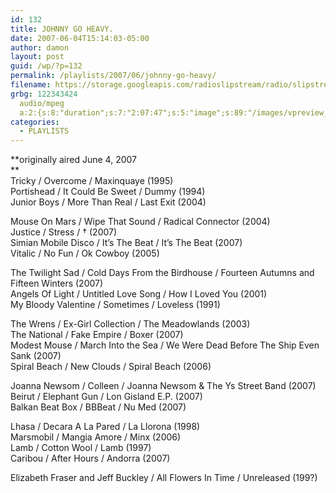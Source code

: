 ```yaml
---
id: 132
title: JOHNNY GO HEAVY.
date: 2007-06-04T15:14:03-05:00
author: damon
layout: post
guid: /wp/?p=132
permalink: /playlists/2007/06/johnny-go-heavy/
filename: https://storage.googleapis.com/radioslipstream/radio/slipstream-s4e04.mp3
grbg: 122343424
  audio/mpeg
  a:2:{s:8:"duration";s:7:"2:07:47";s:5:"image";s:89:"/images/vpreview_center.png";}
categories:
  - PLAYLISTS
---
```


**originally aired June 4, 2007  
**  
Tricky / Overcome / Maxinquaye (1995)  
Portishead / It Could Be Sweet / Dummy (1994)  
Junior Boys / More Than Real / Last Exit (2004)

Mouse On Mars / Wipe That Sound / Radical Connector (2004)  
Justice / Stress / † (2007)  
Simian Mobile Disco / It’s The Beat / It’s The Beat (2007)  
Vitalic / No Fun / Ok Cowboy (2005)

The Twilight Sad / Cold Days From the Birdhouse / Fourteen Autumns and Fifteen Winters (2007)  
Angels Of Light / Untitled Love Song / How I Loved You (2001)  
My Bloody Valentine / Sometimes / Loveless (1991)

The Wrens / Ex-Girl Collection / The Meadowlands (2003)  
The National / Fake Empire / Boxer (2007)  
Modest Mouse / March Into the Sea / We Were Dead Before The Ship Even Sank (2007)  
Spiral Beach / New Clouds / Spiral Beach (2006)

Joanna Newsom / Colleen / Joanna Newsom & The Ys Street Band (2007)  
Beirut / Elephant Gun / Lon Gisland E.P. (2007)  
Balkan Beat Box / BBBeat / Nu Med (2007)

Lhasa / Decara A La Pared / La Llorona (1998)  
Marsmobil / Mangia Amore / Minx (2006)  
Lamb / Cotton Wool / Lamb (1997)  
Caribou / After Hours / Andorra (2007)

Elizabeth Fraser and Jeff Buckley / All Flowers In Time / Unreleased (199?)
